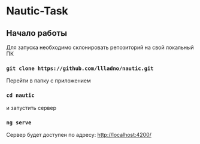 # Nautic-Task

## Начало работы
Для запуска необходимо склонировать репозиторий на свой локальный ПК
### `git clone https://github.com/llladno/nautic.git`
Перейти в папку с приложением
### `cd nautic`
и запустить сервер
### `ng serve`

Сервер будет доступен по адресу: [http://localhost:4200/](http://localhost:4200/) 
